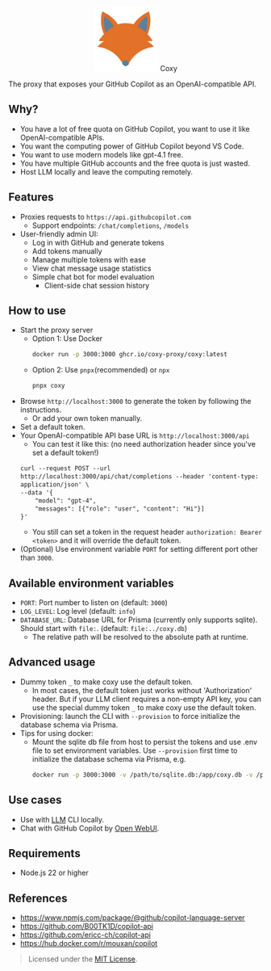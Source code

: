 <p align="center">
  <img src="./apps/frontend/public/logo.png" width="128" height="128" />
  <span>Coxy</span>
</p>

The proxy that exposes your GitHub Copilot as an OpenAI-compatible API.


## Why?
- You have a lot of free quota on GitHub Copilot, you want to use it like OpenAI-compatible APIs.
- You want the computing power of GitHub Copilot beyond VS Code.
- You want to use modern models like gpt-4.1 free.
- You have multiple GitHub accounts and the free quota is just wasted.
- Host LLM locally and leave the computing remotely.

## Features

- Proxies requests to `https://api.githubcopilot.com`
  - Support endpoints: `/chat/completions`, `/models`
- User-friendly admin UI:
  - Log in with GitHub and generate tokens
  - Add tokens manually
  - Manage multiple tokens with ease
  - View chat message usage statistics
  - Simple chat bot for model evaluation
    - Client-side chat session history

## How to use
- Start the proxy server
  - Option 1: Use Docker
    ```bash
    docker run -p 3000:3000 ghcr.io/coxy-proxy/coxy:latest
    ```
  - Option 2: Use `pnpx`(recommended) or `npx`
    ```bash
    pnpx coxy
    ```
- Browse `http://localhost:3000` to generate the token by following the instructions.
  - Or add your own token manually.
- Set a default token.
- Your OpenAI-compatible API base URL is `http://localhost:3000/api`
  - You can test it like this: (no need authorization header since you've set a default token!)
  ```
  curl --request POST --url http://localhost:3000/api/chat/completions --header 'content-type: application/json' \
  --data '{
      "model": "gpt-4",
      "messages": [{"role": "user", "content": "Hi"}]
  }'
  ```
  - You still can set a token in the request header `authorization: Bearer <token>` and it will override the default token.
- (Optional) Use environment variable `PORT` for setting different port other than `3000`.

## Available environment variables
  - `PORT`: Port number to listen on (default: `3000`)
  - `LOG_LEVEL`: Log level (default: `info`)
  - `DATABASE_URL`: Database URL for Prisma (currently only supports sqlite). Should start with `file:`. (default: `file:../coxy.db`)
    - The relative path will be resolved to the absolute path at runtime.

## Advanced usage
- Dummy token `_` to make coxy use the default token.
    - In most cases, the default token just works without 'Authorization' header. But if your LLM client requires a non-empty API key, you can use the special dummy token `_` to make coxy use the default token.
- Provisioning: launch the CLI with `--provision` to force initialize the database schema via Prisma.
- Tips for using docker:
  - Mount the sqlite db file from host to persist the tokens and use .env file to set environment variables. Use `--provision` first time to initialize the database schema via Prisma, e.g.
    ```bash
    docker run -p 3000:3000 -v /path/to/sqlite.db:/app/coxy.db -v /path/to/.env:/app/.env ghcr.io/coxy-proxy/coxy:latest --provision
    ```

## Use cases
- Use with [LLM](https://llm.datasette.io/en/stable/other-models.html#openai-compatible-models) CLI locally.
- Chat with GitHub Copilot by [Open WebUI](https://docs.openwebui.com/getting-started/).
## Requirements

- Node.js 22 or higher 

## References
- https://www.npmjs.com/package/@github/copilot-language-server
- https://github.com/B00TK1D/copilot-api
- https://github.com/ericc-ch/copilot-api
- https://hub.docker.com/r/mouxan/copilot

> Licensed under the [MIT License](./LICENSE).
